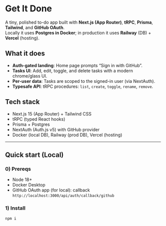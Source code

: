 # Get It Done

A tiny, polished to-do app built with **Next.js (App Router)**, **tRPC**, **Prisma**, **Tailwind**, and **GitHub OAuth**.  
Locally it uses **Postgres in Docker**; in production it uses **Railway** (DB) + **Vercel** (hosting).

## What it does
- **Auth-gated landing**: Home page prompts “Sign in with GitHub”.  
- **Tasks UI**: Add, edit, toggle, and delete tasks with a modern chrome/glass UI.  
- **Per-user data**: Tasks are scoped to the signed-in user (via NextAuth).  
- **Typesafe API**: tRPC procedures: `list`, `create`, `toggle`, `rename`, `remove`.

## Tech stack
- Next.js 15 (App Router) + Tailwind CSS
- tRPC (typed React hooks)
- Prisma + Postgres
- NextAuth (Auth.js v5) with GitHub provider
- Docker (local DB), Railway (prod DB), Vercel (hosting)

---

## Quick start (Local)

### 0) Prereqs
- Node 18+
- Docker Desktop
- GitHub OAuth app (for local): callback `http://localhost:3000/api/auth/callback/github`

### 1) Install
```bash
npm i
